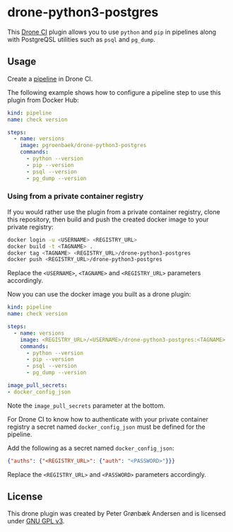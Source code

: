 # drone-python3-postgres
This [Drone CI](https://drone.io/) plugin allows you to use `python` and `pip` in pipelines along with PostgreQSL utilities such as `psql` and `pg_dump`.


## Usage

Create a [pipeline](https://docs.drone.io/pipeline/overview/) in Drone CI.

The following example shows how to configure a pipeline step to use this plugin from Docker Hub:

```yaml
kind: pipeline
name: check version

steps:
  - name: versions
    image: pgroenbaek/drone-python3-postgres
    commands:
      - python --version
      - pip --version
      - psql --version
      - pg_dump --version

```

### Using from a private container registry

If you would rather use the plugin from a private container registry, clone this repository, then build and push the created docker image to your private registry:

```bash
docker login -u <USERNAME> <REGISTRY_URL>
docker build -t <TAGNAME> . 
docker tag <TAGNAME> <REGISTRY_URL>/drone-python3-postgres
docker push <REGISTRY_URL>/drone-python3-postgres
```

Replace the `<USERNAME>`, `<TAGNAME>` and `<REGISTRY_URL>` parameters accordingly.

Now you can use the docker image you built as a drone plugin:

```yaml
kind: pipeline
name: check version

steps:
  - name: versions
    image: <REGISTRY_URL>/<USERNAME>/drone-python3-postgres:<TAGNAME>
    commands:
      - python --version
      - pip --version
      - psql --version
      - pg_dump --version

image_pull_secrets:
- docker_config_json
```

Note the `image_pull_secrets` parameter at the bottom.

For Drone CI to know how to authenticate with your private container registry a secret named `docker_config_json` must be defined for the pipeline.

Add the following as a secret named `docker_config_json`:

```json
{"auths": {"<REGISTRY_URL>": {"auth": "<PASSWORD>"}}}
```
Replace the `<REGISTRY_URL>` and `<PASSWORD>` parameters accordingly.

## License

This drone plugin was created by Peter Grønbæk Andersen and is licensed under [GNU GPL v3](./LICENSE).
